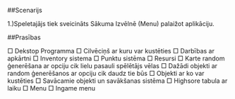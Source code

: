 ##Scenarijs

1.)Speletajājs tiek sveicināts Sākuma Izvēlnē (Menu) palaižot aplikāciju.

##Prasības

 □ Dekstop Programma
 □ Cilvēciņš ar kuru var kustēties
 □ Darbības ar apkārtni
 □ Inventory sistema
 □ Punktu sistēma
 □ Resursi
 □ Karte random ģenerēšana ar opciju cik lielu pasauli spēlētājs vēlas
 □ Dažādi objekti ar random ģenerēšanos ar opciju cik daudz tie būs
 □  Objekti ar ko var kustēties
 □ Savācamie objekti un savākšanas sistēma
 □ Highsore tabula ar laiku
 □ Menu
 □ Ingame menu
